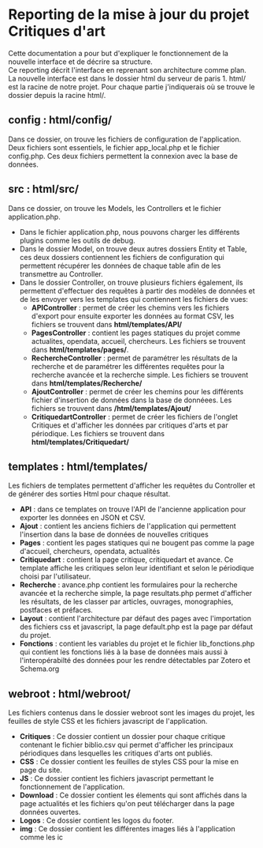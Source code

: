 # Reporting de la mise à jour du projet Critiques d'art
Cette documentation a pour but d'expliquer le fonctionnement de la nouvelle interface et de décrire sa structure.  
Ce reporting décrit l'interface en reprenant son architecture comme plan.  
La nouvelle interface est dans le dossier html du serveur de paris 1. html/ est la racine de notre projet. Pour chaque partie j'indiquerais où se trouve le dossier depuis la racine html/.  

## config : html/config/
Dans ce dossier, on trouve les fichiers de configuration de l'application. Deux fichiers sont essentiels, le fichier app_local.php et le fichier config.php. Ces deux fichiers permettent la connexion avec la base de données. 

## src : html/src/
Dans ce dossier, on trouve les Models, les Controllers et le fichier application.php.
* Dans le fichier application.php, nous pouvons charger les différents plugins comme les outils de debug.
* Dans le dossier Model, on trouve deux autres dossiers Entity et Table, ces deux dossiers contiennent les fichiers de configuration qui permettent récupérer les données de chaque table afin de les transmettre au Controller.
* Dans le dossier Controller, on trouve plusieurs fichiers également, ils permettent d'effectuer des requêtes à partir des modèles de données et de les envoyer vers les templates qui contiennent les fichiers de vues:
    * **APIController** : permet de créer les chemins vers les fichiers d'export pour ensuite exporter les données au format CSV, les fichiers se trouvent dans **html/templates/API/**
    * **PagesController** : contient les pages statiques du projet comme actualites, opendata, accueil, chercheurs. Les fichiers se trouvent dans **html/templates/pages/**.
    * **RechercheController** : permet de paramétrer les résultats de la recherche et de paramétrer les différentes requêtes pour la recherche avancée et la recherche simple. Les fichiers se trouvent dans **html/templates/Recherche/**
    * **AjoutController** : permet de créer les chemins pour les différents fichier d'insertion de données dans la base de donnéees. Les fichiers se trouvent dans **/html/templates/Ajout/**
    * **CritiquedartController** : permet de créer les fichiers de l'onglet Critiques et d'afficher les données par critiques d'arts et par périodique. Les fichiers se trouvent dans **html/templates/Critiquedart/**

## templates : html/templates/

Les fichiers de templates permettent d'afficher les requêtes du Controller et de générer des sorties Html pour chaque résultat. 

* **API** : dans ce templates on trouve l'API de l'ancienne application pour exporter les données en JSON et CSV.
* **Ajout** : contient les anciens fichiers de l'application qui permettent l'insertion dans la base de données de nouvelles critiques
* **Pages** : contient les pages statiques qui ne bougent pas comme la page d'accueil, chercheurs, opendata, actualités
* **Critiquedart** : contient la page critique, critiquedart et avance. Ce template affiche les critiques selon leur identifiant et selon le périodique choisi par l'utilisateur.
* **Recherche** : avance.php contient les formulaires pour la recherche avancée et la recherche simple, la page resultats.php permet d'afficher les résultats, de les classer par articles, ouvrages, monographies, postfaces et préfaces. 
* **Layout** : contient l'architecture par défaut des pages avec l'importation des fichiers css et javascript, la page default.php est la page par défaut du projet. 
* **Fonctions** : contient les variables du projet et le fichier lib_fonctions.php qui contient les fonctions liés à la base de données mais aussi à l'interopérabilté des données pour les rendre détectables par Zotero et Schema.org

## webroot : html/webroot/

Les fichiers contenus dans le dossier webroot sont les images du projet, les feuilles de style CSS et les fichiers javascript de l'application.  

* **Critiques** : Ce dossier contient un dossier pour chaque critique contenant le fichier biblio.csv qui permet d'afficher les principaux périodiques dans lesquelles les critiques d'arts ont publiés.
* **CSS** : Ce dossier contient les feuilles de styles CSS pour la mise en page du site.
* **JS** : Ce dossier contient les fichiers javascript permettant le fonctionnement de l'application.
* **Download** : Ce dossier contient les élements qui sont affichés dans la page actualités et les fichiers qu'on peut télécharger dans la page données ouvertes.
* **Logos** : Ce dossier contient les logos du footer.
* **img** : Ce dossier contient les différentes images liés à l'application comme les ic

